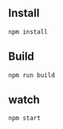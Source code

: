 ## Install

```shell
npm install
```

## Build

```shell
npm run build
```

## watch

```shell
npm start
```